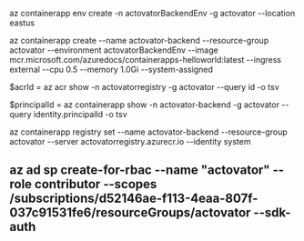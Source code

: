 az containerapp env create -n actovatorBackendEnv -g actovator --location eastus

az containerapp create --name actovator-backend --resource-group actovator --environment actovatorBackendEnv --image mcr.microsoft.com/azuredocs/containerapps-helloworld:latest --ingress external --cpu 0.5 --memory 1.0Gi --system-assigned

$acrId = az acr show -n actovatorregistry -g actovator --query id -o tsv

$principalId = az containerapp show -n actovator-backend -g actovator --query identity.principalId -o tsv

az containerapp registry set --name actovator-backend --resource-group actovator --server actovatorregistry.azurecr.io --identity system

## az ad sp create-for-rbac --name "actovator" --role contributor --scopes /subscriptions/d52146ae-f113-4eaa-807f-037c91531fe6/resourceGroups/actovator --sdk-auth

